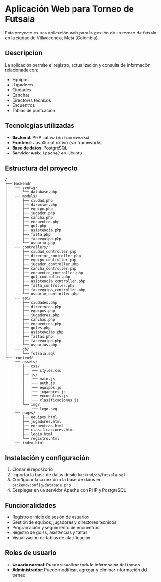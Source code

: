 # Aplicación Web para Torneo de Futsala

Este proyecto es una aplicación web para la gestión de un torneo de futsala en la ciudad de Villavicencio, Meta (Colombia).

## Descripción

La aplicación permite el registro, actualización y consulta de información relacionada con:
- Equipos
- Jugadores
- Ciudades
- Canchas
- Directores técnicos
- Encuentros
- Tablas de puntuación

## Tecnologías utilizadas

- **Backend**: PHP nativo (sin frameworks)
- **Frontend**: JavaScript nativo (sin frameworks)
- **Base de datos**: PostgreSQL
- **Servidor web**: Apache2 en Ubuntu

## Estructura del proyecto

```
/
├── backend/
│   ├── config/
│   │   └── database.php
│   ├── models/
│   │   ├── ciudad.php
│   │   ├── director.php
│   │   ├── equipo.php
│   │   ├── jugador.php
│   │   ├── cancha.php
│   │   ├── encuentro.php
│   │   ├── gol.php
│   │   ├── asistencia.php
│   │   ├── falta.php
│   │   ├── faseequipo.php
│   │   └── usuario.php
│   ├── controllers/
│   │   ├── ciudad_controller.php
│   │   ├── director_controller.php
│   │   ├── equipo_controller.php
│   │   ├── jugador_controller.php
│   │   ├── cancha_controller.php
│   │   ├── encuentro_controller.php
│   │   ├── gol_controller.php
│   │   ├── asistencia_controller.php
│   │   ├── falta_controller.php
│   │   ├── faseequipo_controller.php
│   │   └── usuario_controller.php
│   ├── api/
│   │   ├── ciudades.php
│   │   ├── directores.php
│   │   ├── equipos.php
│   │   ├── jugadores.php
│   │   ├── canchas.php
│   │   ├── encuentros.php
│   │   ├── goles.php
│   │   ├── asistencias.php
│   │   ├── faltas.php
│   │   ├── faseequipo.php
│   │   └── usuarios.php
│   └── db/
│       └── futsala.sql
└── frontend/
    ├── assets/
    │   ├── css/
    │   │   └── styles.css
    │   ├── js/
    │   │   ├── main.js
    │   │   ├── auth.js
    │   │   ├── equipos.js
    │   │   ├── jugadores.js
    │   │   ├── encuentros.js
    │   │   └── clasificaciones.js
    │   └── img/
    │       └── logo.svg
    ├── pages/
    │   ├── equipos.html
    │   ├── jugadores.html
    │   ├── encuentros.html
    │   ├── clasificaciones.html
    │   ├── login.html
    │   └── registro.html
    └── index.html
```

## Instalación y configuración

1. Clonar el repositorio
2. Importar la base de datos desde `backend/db/futsala.sql`
3. Configurar la conexión a la base de datos en `backend/config/database.php`
4. Desplegar en un servidor Apache con PHP y PostgreSQL

## Funcionalidades

- Registro e inicio de sesión de usuarios
- Gestión de equipos, jugadores y directores técnicos
- Programación y seguimiento de encuentros
- Registro de goles, asistencias y faltas
- Visualización de tablas de clasificación

## Roles de usuario

- **Usuario normal**: Puede visualizar toda la información del torneo
- **Administrador**: Puede modificar, agregar y eliminar información del torneo
